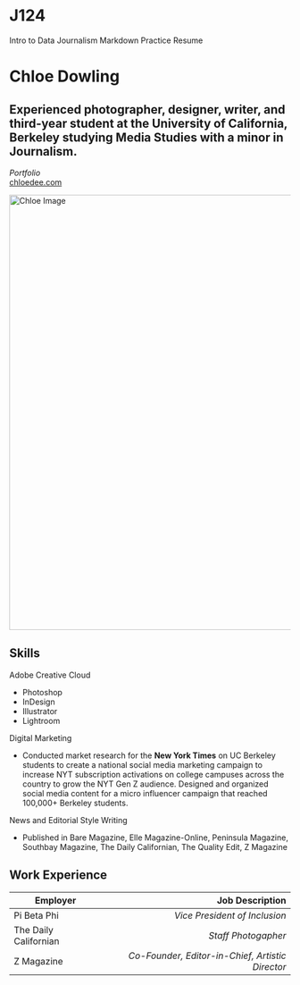 # J124
Intro to Data Journalism Markdown Practice Resume

# Chloe Dowling
## Experienced photographer, designer, writer, and third-year student at the University of California, Berkeley studying Media Studies with a minor in Journalism. 
*Portfolio*<br>
[chloedee.com](https://www.chloedee.com)

<img width="779" alt="Chloe Image" src="https://github.com/chlodowling/J124/assets/140004574/f40ab7c6-21e6-41d8-b261-694d189a6614">

## Skills
Adobe Creative Cloud 
*  Photoshop
*  InDesign
*  Illustrator
*  Lightroom 

Digital Marketing
*  Conducted market research for the **New York Times** on UC Berkeley students to create a national social media marketing campaign to increase NYT subscription activations on college campuses across the country to grow the NYT Gen Z audience. Designed and organized social media content for a micro influencer campaign that reached 100,000+ Berkeley students.

News and Editorial Style Writing 
*  Published in Bare Magazine, Elle Magazine-Online, Peninsula Magazine, Southbay Magazine, The Daily Californian, The Quality Edit, Z Magazine

## Work Experience
| Employer     	                                | Job Description 	                                              |
|-------------	                                |-----:	|
| Pi Beta Phi                                  	| _Vice President of Inclusion_ 	                                | 
| The Daily Californian                       	| _Staff Photogapher_                                           	| 
| Z Magazine                                  	| _Co-Founder, Editor-in-Chief, Artistic Director_              	|  

  
